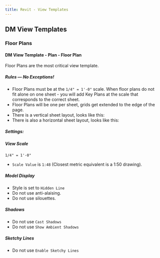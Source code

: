 ```yaml
---
title: Revit - View Templates
---
```

## DM View Templates

### Floor Plans
#### DM View Template - Plan - Floor Plan
Floor Plans are the most critical view template.

##### Rules — No Exceptions!
- Floor Plans must be at the ```1/4" = 1'-0"``` scale. When floor plans do not fit alone on one sheet - you will add Key Plans at the scale that corresponds to the correct sheet.
- Floor Plans will be one per sheet, grids get extended to the edge of the page.
- There is a vertical sheet layout, looks like this:
- There is also a horizontal sheet layout, looks like this:

##### Settings:
##### View Scale
```1/4" = 1'-0"```
- ```Scale Value``` is ```1:48``` (Closest metric equivalent is a 1:50 drawing).
##### Model Display
- Style is set to ```Hidden Line```
- Do not use anti-alaising.
- Do not use silouettes.
##### Shadows
- Do not use ```Cast Shadows```
- Do not use ```Show Ambient Shadows```
##### Sketchy Lines
- Do not use ```Enable Sketchy Lines```
